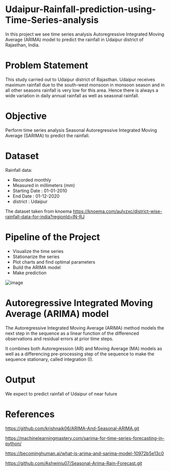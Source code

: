 # Udaipur-Rainfall-prediction-using-Time-Series-analysis
In this project we see time series analysis Autoregressive Integrated Moving Average (ARIMA) model to predict the rainfall in Udaipur district of Rajasthan, India.

# Problem Statement
This study carried out to Udaipur district of Rajasthan. Udaipur receives maximum rainfall due to the south-west monsoon in monsoon season and in all other seasons rainfall is very low for this area. Hence there is always a wide variation in daily annual rainfall as well as seasonal rainfall.

# Objective
Perform time series analysis Seasonal Autoregressive Integrated Moving Average (SARIMA) to predict the rainfall.

# Dataset
Rainfall data:
* Recorded monthly
* Measured in millimeters (mm)
* Starting Date : 01-01-2010
* End Date : 01-12-2020
* district : Udaipur

The dataset taken from knoema https://knoema.com/aulvzxc/district-wise-rainfall-data-for-india?regionId=IN-RJ

# Pipeline of the Project
* Visualize the time series
* Stationarize the series
* Plot charts and find optimal parameters
* Build the ARIMA model
* Make prediction

![image](https://user-images.githubusercontent.com/52816788/138025365-59498404-c829-4f7d-83e8-dbddd1f0ea49.png)




# Autoregressive Integrated Moving Average (ARIMA) model

The Autoregressive Integrated Moving Average (ARIMA) method models the next step in the sequence as a linear function of the differenced observations and residual errors at prior time steps.

It combines both Autoregression (AR) and Moving Average (MA) models as well as a differencing pre-processing step of the sequence to make the sequence stationary, called integration (I).

# Output

We expect to predict rainfall of Udaipur of near future

# References

https://github.com/krishnaik06/ARIMA-And-Seasonal-ARIMA.git

https://machinelearningmastery.com/sarima-for-time-series-forecasting-in-python/

https://becominghuman.ai/what-is-arima-and-sarima-model-10972b5e13c0

https://github.com/Ashwiniu07/Seasonal-Arima-Rain-Forecast.git




